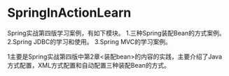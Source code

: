 # SpringInActionLearn
Spring实战第四版学习案例，有如下模块。
1.三种Spring装配Bean的方式案例。
2.Spring JDBC的学习和使用。
3.Spring MVC的学习案例。

1主要是Spring实战第四版中第2章<装配bean>的内容的实践，主要介绍了Java方式配置，XML方式配置和自动配置三种装配Bean的方式。